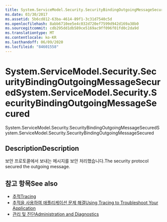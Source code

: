 ```yaml
---
title: System.ServiceModel.Security.SecurityBindingOutgoingMessageSecured
ms.date: 03/30/2017
ms.assetid: 5b6cd812-63ba-4614-89f1-3c31d7540c5d
ms.openlocfilehash: 8abb6710ee5e4c032d720ef7599d942d169a38b0
ms.sourcegitcommit: cdb295dd1db589ce5169ac9ff096f01fd0c2da9d
ms.translationtype: MT
ms.contentlocale: ko-KR
ms.lasthandoff: 06/09/2020
ms.locfileid: "84601558"
---
```

# <a name="systemservicemodelsecuritysecuritybindingoutgoingmessagesecured"></a><span data-ttu-id="dc36a-102">System.ServiceModel.Security.SecurityBindingOutgoingMessageSecured</span><span class="sxs-lookup"><span data-stu-id="dc36a-102">System.ServiceModel.Security.SecurityBindingOutgoingMessageSecured</span></span>
<span data-ttu-id="dc36a-103">System.ServiceModel.Security.SecurityBindingOutgoingMessageSecured</span><span class="sxs-lookup"><span data-stu-id="dc36a-103">System.ServiceModel.Security.SecurityBindingOutgoingMessageSecured</span></span>  
  
## <a name="description"></a><span data-ttu-id="dc36a-104">Description</span><span class="sxs-lookup"><span data-stu-id="dc36a-104">Description</span></span>  
 <span data-ttu-id="dc36a-105">보안 프로토콜에서 보내는 메시지를 보안 처리했습니다.</span><span class="sxs-lookup"><span data-stu-id="dc36a-105">The security protocol secured the outgoing message.</span></span>  
  
## <a name="see-also"></a><span data-ttu-id="dc36a-106">참고 항목</span><span class="sxs-lookup"><span data-stu-id="dc36a-106">See also</span></span>

- [<span data-ttu-id="dc36a-107">추적</span><span class="sxs-lookup"><span data-stu-id="dc36a-107">Tracing</span></span>](index.md)
- [<span data-ttu-id="dc36a-108">추적을 사용하여 애플리케이션 문제 해결</span><span class="sxs-lookup"><span data-stu-id="dc36a-108">Using Tracing to Troubleshoot Your Application</span></span>](using-tracing-to-troubleshoot-your-application.md)
- [<span data-ttu-id="dc36a-109">관리 및 진단</span><span class="sxs-lookup"><span data-stu-id="dc36a-109">Administration and Diagnostics</span></span>](../index.md)
